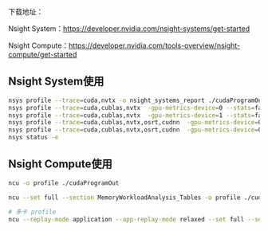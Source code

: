 下载地址：

Nsight System：https://developer.nvidia.com/nsight-systems/get-started

Nsight Compute：https://developer.nvidia.com/tools-overview/nsight-compute/get-started
## Nsight System使用
```bash
nsys profile --trace=cuda,nvtx -o nsight_systems_report ./cudaProgramOut
nsys profile --trace=cuda,cublas,nvtx  -gpu-metrics-device=0 --stats=false -o nsight_systems_report ./cudaProgramOut
nsys profile --trace=cuda,cublas,nvtx  -gpu-metrics-device=1 --stats=false -o nsight_systems_report ./cudaProgramOut
nsys profile --trace=cuda,cublas,nvtx,osrt,cudnn  -gpu-metrics-device=0,1 --stats=false -o nsight_systems_report ./cudaProgramOut
nsys profile --trace=cuda,cublas,nvtx,osrt,cudnn  -gpu-metrics-device=0,1,2,3 --stats=false -o nsight_systems_report ./cudaProgramOut
nsys status -e
```

## Nsight Compute使用

```bash
ncu -o profile ./cudaProgramOut

ncu --set full --section MemoryWorkloadAnalysis_Tables -o profile ./cudaProgramOut

# 多卡 profile
ncu --replay-mode application --app-replay-mode relaxed --set full --section MemoryWorkloadAnalysis_Tables -o ./cudaProgramOut

```


